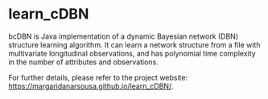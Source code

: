 # learn_cDBN

bcDBN is Java implementation of a dynamic Bayesian network (DBN) structure learning algorithm. It can learn a network structure from a file with multivariate longitudinal observations, and has polynomial time complexity in the number of attributes and observations.

For further details, please refer to the project website: https://margaridanarsousa.github.io/learn_cDBN/.
